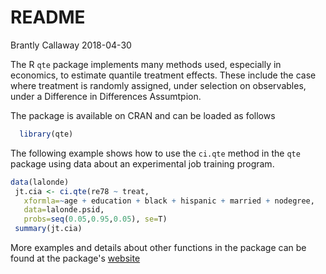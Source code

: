 README
================
Brantly Callaway
2018-04-30

<!-- README.md is generated from README.Rmd. Please edit that file -->
The R `qte` package implements many methods used, especially in economics, to estimate quantile treatment effects. These include the case where treatment is randomly assigned, under selection on observables, under a Difference in Differences Assumtpion.

The package is available on CRAN and can be loaded as follows

``` r
  library(qte)
```

The following example shows how to use the `ci.qte` method in the `qte` package using data about an experimental job training program.

``` r
data(lalonde)
 jt.cia <- ci.qte(re78 ~ treat,
   xformla=~age + education + black + hispanic + married + nodegree,
   data=lalonde.psid,
   probs=seq(0.05,0.95,0.05), se=T)
 summary(jt.cia)
```

More examples and details about other functions in the package can be found at the package's [website](http://bcallaway11.github.io/qte/)
